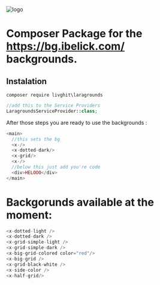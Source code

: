 <img src="https://github.com/ibelick/background-snippets/blob/main/public/cover.webp" alt="logo"/>

# Composer Package for the https://bg.ibelick.com/ backgrounds.

## Instalation

```composer
composer require livghit\laragrounds
```

```php
//add this to the Service Providers
LaragroundsServiceProvider::class;
```

After those steps you are ready to use the backgrounds :

```php
<main>
  //this sets the bg
  <x-/>
  <x-dotted-dark/>
  <x-grid/>
  <x-/>
  //below this just add you're code
  <div>HELOOO</div>
</main>

```

# Backgorunds available at the moment:

```php
<x-dotted-light />
<x-dotted-dark />
<x-grid-simple-light />
<x-grid-simple-dark />
<x-big-grid-colored color="red"/>
<x-big-grid />
<x-grid-black-white />
<x-side-color />
<x-half-grid/>
```
